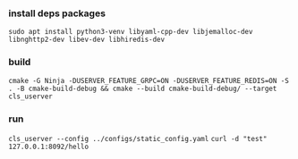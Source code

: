 
### install deps packages
`sudo apt install python3-venv libyaml-cpp-dev libjemalloc-dev libnghttp2-dev libev-dev libhiredis-dev`

### build
`cmake -G Ninja -DUSERVER_FEATURE_GRPC=ON -DUSERVER_FEATURE_REDIS=ON -S . -B cmake-build-debug && cmake --build cmake-build-debug/ --target cls_userver`

### run
`cls_userver --config ../configs/static_config.yaml`
`curl -d "test" 127.0.0.1:8092/hello`

